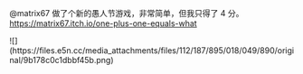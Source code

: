 <p>@matrix67 做了个新的愚人节游戏，非常简单，但我只得了 4 分。 <a href="https://matrix67.itch.io/one-plus-one-equals-what" target="_blank" rel="nofollow noopener" translate="no"><span class="invisible">https://</span><span class="ellipsis">matrix67.itch.io/one-plus-one-</span><span class="invisible">equals-what</span></a></p>
![](https://files.e5n.cc/media_attachments/files/112/187/895/018/049/890/original/9b178c0c1dbbf45b.png)